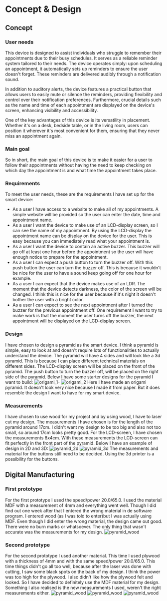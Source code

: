 # Concept & Design

## Concept

### User needs
This device is designed to assist individuals who struggle to remember their appointments due to their busy schedules. 
It serves as a reliable reminder system tailored to their needs. The device operates simply: upon scheduling an appointment, 
it automatically sets up reminders to ensure the user doesn't forget. These reminders are delivered audibly through a 
notification sound.

In addition to auditory alerts, the device features a practical button that allows users to easily mute or silence the 
reminders, providing flexibility and control over their notification preferences. Furthermore, crucial details such as 
the name and time of each appointment are displayed on the device's screen, enhancing visibility and accessibility.

One of the key advantages of this device is its versatility in placement. Whether it's on a desk, bedside table, or in
the living room, users can position it wherever it's most convenient for them, ensuring that they never miss an
appointment again.

### Main goal
So in short, the main goal of this device is to make it easier for a user to follow their appointments without having
the need to keep checking on which day the appointment is and what time the appointment takes place.

### Requirements
To meet the user needs, these are the requirements I have set up for the smart device:
- As a user I have access to a website to make all of my appointments. A simple website will be provided so the user
can enter the date, time and appointment name.
- As a user I want the device to make use of an LCD-display screen, so I can see the name of my appointment. By using 
the LCD-display the appointment name can be display on the device for the user. This is easy because you can immediately 
read what your appointment is. 
- As a user I want the device to contain an active buzzer. This buzzer will go off at least one hour before the 
appointment so the user will have enough notice to prepare for the appointment.
- As a user I can expect a push button to turn the buzzer off. With this push button the user can turn the buzzer off. 
This is because it wouldn't be nice for the user to have a sound keep going off for one hour for example. 
- As a user I can expect that the device makes use of an LDR. The moment that the device detects darkness, the color
  of the screen will be changed. I think this is nice for the user because if it's night it doesn't bother the user with
  a bright color.
- As a user I can expect to see the next appointment after I turned the buzzer for the previous appointment off. 
One requirement I want to try to make work is that the moment the user turns off the buzzer, the next appointment will 
be displayed on the LCD-display screen.

### Design
I have chosen to design a pyramid as the smart device. I think a pyramid is simple, easy to look at and doesn't require
lots of functionalities to actually understand the device. The pyramid will have 4 sides and will look like a 3d pyramid. 
This is because I can place different technical materials on different sides. The LCD-display screen will be placed on 
the front of the pyramid. The push button to turn the buzzer off, will be placed on the right side of the pyramid. Below
I have some starter designs for the pyramid I want to build:
![origami_1-](../assets/origami_1.jpg)
![origami_2](../assets/origami_2.jpg)
Here I have made an origami pyramid. It doesn't look very nice because I made it from paper. But it does resemble the 
design I want to have for my smart device.

### Measurements
I have chosen to use wood for my project and by using wood, I have to laser cut my design. The measurements I have chosen 
is for the length of the pyramid around 17cm. I didn't want my design to be too big and also not too small, so around 17cm
looks pretty good. For the LCD-screen, I have chosen the measurements 8x4cm. With these measurements the LCD-screen can fit
perfectly in the front part of the pyramid. Below I have an example of design in 2D and 3D:
![pyramid_2d](../assets/pyramid_2d.png)
![pyramid_3d](../assets/pyramid_3d.png)
The measurements and material for the buttons still need to be decided. Using the 3d printer is a possibility for the 
buttons.

## Digital Manufacturing

### First prototype

For the first prototype I used the speed/power 20.0/65.0. I used the material MDF with a measurement of 4mm
and everything went well. Though I did find out one week after that I entered the wrong material in de software program.
I entered wood (as I was told to enter)but I was actually using MDF. Even though I did enter the wrong material, 
the design came out good. There were no burn marks or whatsoever. The only thing that wasn't accurate was the measurements
for my design.
![pyramid_wood](../assets/pyramid_wood_1.jpg)

### Second prototype
For the second prototype I used another material. This time I used plywood with a thickness of 4mm and with the same 
speed/power 20.0/65.0. This time things didn't go all too well, because after the laser was done with cutting, 
I saw some black spots on the back of my design. I think the power was too high for the plywood. I also didn't like how 
the plywood felt and looked. So I have decided to definitely use the MDF material for my design. Something I also realised
is the new measurements I used, weren't the right measurements either.
![pyramid_wood](../assets/pyramid_pro2_1.jpg)
![pyramid_wood](../assets/pyramid_pro2_2.jpg)
![pyramid_wood](../assets/pyramid_pro2_3.jpg)





